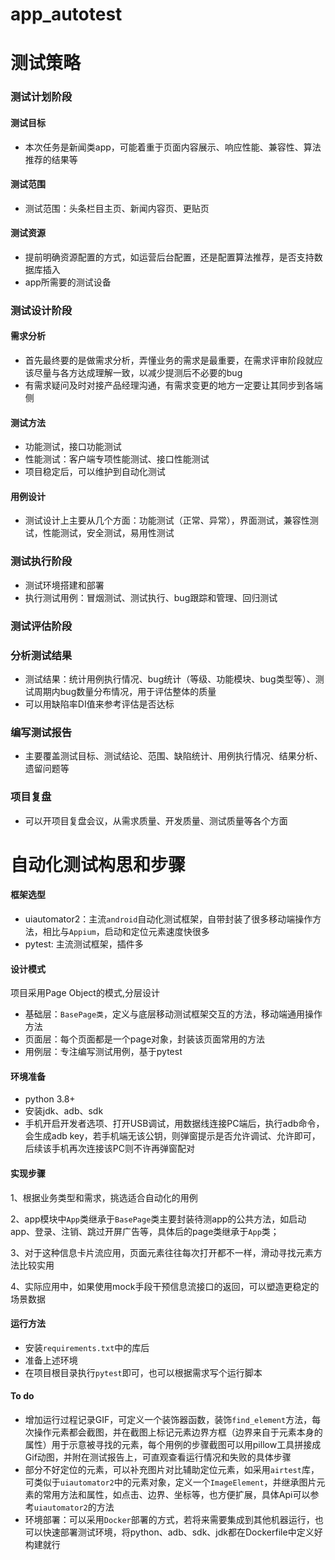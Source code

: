 # app_autotest


# 测试策略
### 测试计划阶段
#### 测试目标
- 本次任务是新闻类app，可能着重于页面内容展示、响应性能、兼容性、算法推荐的结果等
#### 测试范围
- 测试范围：头条栏目主页、新闻内容页、更贴页
#### 测试资源
- 提前明确资源配置的方式，如运营后台配置，还是配置算法推荐，是否支持数据库插入
- app所需要的测试设备

### 测试设计阶段
#### 需求分析
- 首先最终要的是做需求分析，弄懂业务的需求是最重要，在需求评审阶段就应该尽量与各方达成理解一致，以减少提测后不必要的bug
- 有需求疑问及时对接产品经理沟通，有需求变更的地方一定要让其同步到各端侧
#### 测试方法
- 功能测试，接口功能测试
- 性能测试：客户端专项性能测试、接口性能测试
- 项目稳定后，可以维护到自动化测试
#### 用例设计
- 测试设计上主要从几个方面：功能测试（正常、异常），界面测试，兼容性测试，性能测试，安全测试，易用性测试
### 测试执行阶段
- 测试环境搭建和部署
- 执行测试用例：冒烟测试、测试执行、bug跟踪和管理、回归测试
### 测试评估阶段
### 分析测试结果
- 测试结果：统计用例执行情况、bug统计（等级、功能模块、bug类型等）、测试周期内bug数量分布情况，用于评估整体的质量
- 可以用缺陷率DI值来参考评估是否达标
### 编写测试报告
- 主要覆盖测试目标、测试结论、范围、缺陷统计、用例执行情况、结果分析、遗留问题等
### 项目复盘
- 可以开项目复盘会议，从需求质量、开发质量、测试质量等各个方面






# 自动化测试构思和步骤
#### 框架选型
- uiautomator2：主流`android`自动化测试框架，自带封装了很多移动端操作方法，相比与`Appium`，启动和定位元素速度快很多
- pytest: 主流测试框架，插件多

#### 设计模式
项目采用Page Object的模式,分层设计
- 基础层：`BasePage类`，定义与底层移动测试框架交互的方法，移动端通用操作方法
- 页面层：每个页面都是一个page对象，封装该页面常用的方法
- 用例层：专注编写测试用例，基于pytest
#### 环境准备
- python 3.8+
- 安装jdk、adb、sdk
- 手机开启开发者选项、打开USB调试，用数据线连接PC端后，执行adb命令，会生成adb key，若手机端无该公钥，则弹窗提示是否允许调试、允许即可，后续该手机再次连接该PC则不许再弹窗配对
#### 实现步骤
1、根据业务类型和需求，挑选适合自动化的用例

2、app模块中`App`类继承于`BasePage`类主要封装待测app的公共方法，如启动app、登录、注销、跳过开屏广告等，具体后的page类继承于`App`类；

3、对于这种信息卡片流应用，页面元素往往每次打开都不一样，滑动寻找元素方法比较实用

4、实际应用中，如果使用mock手段干预信息流接口的返回，可以塑造更稳定的场景数据
#### 运行方法
- 安装`requirements.txt`中的库后
- 准备上述环境
- 在项目根目录执行`pytest`即可，也可以根据需求写个运行脚本

#### To do
- 增加运行过程记录GIF，可定义一个装饰器函数，装饰`find_element`方法，每次操作元素都会截图，并在截图上标记元素边界方框（边界来自于元素本身的属性）用于示意被寻找的元素，每个用例的步骤截图可以用pillow工具拼接成Gif动图，并附在测试报告上，可直观查看运行情况和失败的具体步骤
- 部分不好定位的元素，可以补充图片对比辅助定位元素，如采用`airtest`库，可类似于`uiautomator2`中的元素对象，定义一个`ImageElement`，并继承图片元素的常用方法和属性，如点击、边界、坐标等，也方便扩展，具体Api可以参考`uiautomator2`的方法
- 环境部署：可以采用`Docker`部署的方式，若将来需要集成到其他机器运行，也可以快速部署测试环境，将python、adb、sdk、jdk都在Dockerfile中定义好构建就行

